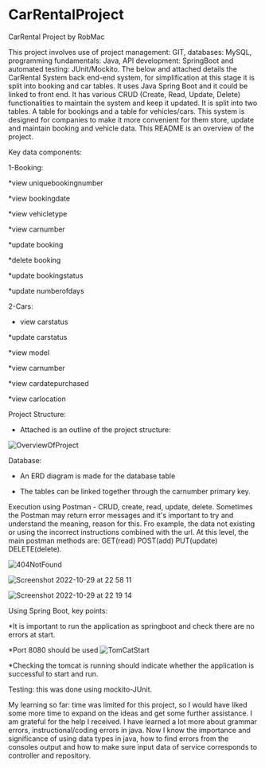 # CarRentalProject 

CarRental Project by RobMac 

This project involves use of project management: GIT, databases: MySQL, programming fundamentals: Java, API development: SpringBoot and automated testing: JUnit/Mockito.  The below and attached details the CarRental System back end-end system, for simplification at this stage it is split into booking and car tables.  It uses Java Spring Boot and it could be linked to front end.  It has various CRUD (Create, Read, Update, Delete) functionalities to maintain the system and keep it updated. It is split into two tables. A table for bookings and a table for vehicles/cars. This system is designed for companies to make it more convenient for them store, update and maintain booking and vehicle data. This README is an overview of the project. 


Key data components: 

1-Booking: 

*view uniquebookingnumber 

*view bookingdate 

*view vehicletype 

*view carnumber 

*update booking 

*delete booking 

*update bookingstatus 

*update numberofdays 

 

2-Cars: 

* view carstatus 

*update carstatus 

*view model 

*view carnumber 

*view cardatepurchased 

*view carlocation 

  

Project Structure: 

* Attached is an outline of the project structure: 


![OverviewOfProject](https://user-images.githubusercontent.com/112032858/198878533-edc52dcf-0ddc-402c-99eb-ef255be0635e.png)



Database: 

* An ERD diagram is made for the database table 

* The tables can be linked together through the carnumber primary key. 

 

Execution using Postman - CRUD, create, read, update, delete.  Sometimes the Postman may return error messages and it's important to try and understand the meaning, reason for this.  Fro example, the data not existing or using the incorrect instructions combined with the url.  At this level, the main postman methods are: GET(read) POST(add) PUT(update) DELETE(delete).


  ![404NotFound](https://user-images.githubusercontent.com/112032858/198879261-56ee9ce1-55bb-4d39-9d1a-ff33c9681958.png)
  
  
  ![Screenshot 2022-10-29 at 22 58 11](https://user-images.githubusercontent.com/112032858/198879296-29034db9-1031-4619-8e03-4eae4cb5114b.png)

  
  
  ![Screenshot 2022-10-29 at 22 19 14](https://user-images.githubusercontent.com/112032858/198879283-e307a447-77a9-480c-a807-5de67b68a0d4.png)



  

Using Spring Boot, key points: 

*It is important to run the application as springboot and check there are no errors at start. 

*Port 8080 should be used
![TomCatStart](https://user-images.githubusercontent.com/112032858/198878607-7e2b662a-2989-44d7-801b-7b8d41b47414.png)


*Checking the tomcat is running should indicate whether the application is successful to start and run. 

  

Testing: this was done using mockito-JUnit. 

  

My learning so far:  time was limited for this project, so I would have liked some more time to expand on the ideas and get some further assistance.  I am grateful for the help I received.  I have learned a lot more about grammar errors, instructional/coding errors in java.   Now I know the importance and significance of using data types in java, how to find errors from the consoles output and how to make sure input data of service corresponds to controller and repository.  

 
